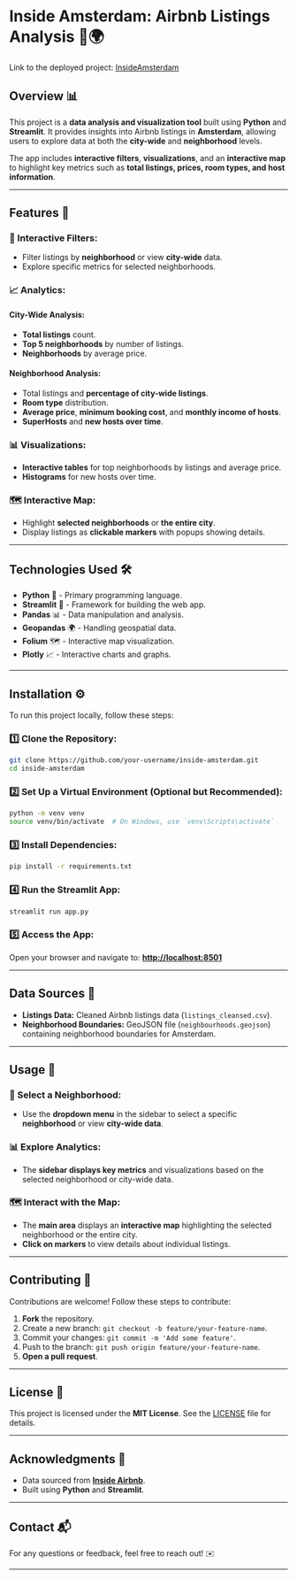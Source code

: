# Inside Amsterdam: Airbnb Listings Analysis 🏡🌍
Link to the deployed project: [InsideAmsterdam](https://inside-amsterdam.streamlit.app/)

## Overview 📊
This project is a **data analysis and visualization tool** built using **Python** and **Streamlit**. It provides insights into Airbnb listings in **Amsterdam**, allowing users to explore data at both the **city-wide** and **neighborhood** levels. 

The app includes **interactive filters**, **visualizations**, and an **interactive map** to highlight key metrics such as **total listings, prices, room types, and host information**.

---

## Features 🚀

### 🔎 Interactive Filters:
- Filter listings by **neighborhood** or view **city-wide** data.
- Explore specific metrics for selected neighborhoods.

### 📈 Analytics:
#### **City-Wide Analysis:**
- **Total listings** count.
- **Top 5 neighborhoods** by number of listings.
- **Neighborhoods** by average price.

#### **Neighborhood Analysis:**
- Total listings and **percentage of city-wide listings**.
- **Room type** distribution.
- **Average price**, **minimum booking cost**, and **monthly income of hosts**.
- **SuperHosts** and **new hosts over time**.

### 📊 Visualizations:
- **Interactive tables** for top neighborhoods by listings and average price.
- **Histograms** for new hosts over time.

### 🗺️ Interactive Map:
- Highlight **selected neighborhoods** or **the entire city**.
- Display listings as **clickable markers** with popups showing details.

---

## Technologies Used 🛠️
- **Python** 🐍 - Primary programming language.
- **Streamlit** 🎈 - Framework for building the web app.
- **Pandas** 📊 - Data manipulation and analysis.
- **Geopandas** 🌍 - Handling geospatial data.
- **Folium** 🗺️ - Interactive map visualization.
- **Plotly** 📈 - Interactive charts and graphs.

---

## Installation ⚙️
To run this project locally, follow these steps:

### 1️⃣ Clone the Repository:
```bash
git clone https://github.com/your-username/inside-amsterdam.git
cd inside-amsterdam
```

### 2️⃣ Set Up a Virtual Environment (Optional but Recommended):
```bash
python -m venv venv
source venv/bin/activate  # On Windows, use `venv\Scripts\activate`
```

### 3️⃣ Install Dependencies:
```bash
pip install -r requirements.txt
```

### 4️⃣ Run the Streamlit App:
```bash
streamlit run app.py
```

### 5️⃣ Access the App:
Open your browser and navigate to: **[http://localhost:8501](http://localhost:8501)**

---

## Data Sources 📂
- **Listings Data:** Cleaned Airbnb listings data (`listings_cleansed.csv`).
- **Neighborhood Boundaries:** GeoJSON file (`neighbourhoods.geojson`) containing neighborhood boundaries for Amsterdam.

---

## Usage 📢
### 🎯 Select a Neighborhood:
- Use the **dropdown menu** in the sidebar to select a specific **neighborhood** or view **city-wide data**.

### 📊 Explore Analytics:
- The **sidebar displays key metrics** and visualizations based on the selected neighborhood or city-wide data.

### 🗺️ Interact with the Map:
- The **main area** displays an **interactive map** highlighting the selected neighborhood or the entire city.
- **Click on markers** to view details about individual listings.

---

## Contributing 🤝
Contributions are welcome! Follow these steps to contribute:

1. **Fork** the repository.
2. Create a new branch: `git checkout -b feature/your-feature-name`.
3. Commit your changes: `git commit -m 'Add some feature'`.
4. Push to the branch: `git push origin feature/your-feature-name`.
5. **Open a pull request**.

---

## License 📜
This project is licensed under the **MIT License**. See the [LICENSE](LICENSE) file for details.

---

## Acknowledgments 🙌
- Data sourced from [**Inside Airbnb**](https://insideairbnb.com/).
- Built using **Python** and **Streamlit**.

---

## Contact 📬
For any questions or feedback, feel free to reach out! ✉️

---
